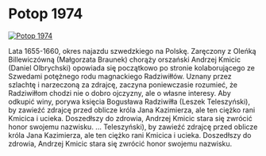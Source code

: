 Potop 1974 
=============
[![Potop 1974 ](http://vidos.pl/images/player.gif)](http://vidos.pl/potop-1974)

 Lata 1655-1660, okres najazdu szwedzkiego na Polskę. Zaręczony z Oleńką Billewiczówną (Małgorzata Braunek) chorąży orszański Andrzej Kmicic (Daniel Olbrychski) opowiada się początkowo po stronie kolaborującego ze Szwedami potężnego rodu magnackiego Radziwiłłów. Uznany przez szlachtę i narzeczoną za zdrajcę, zaczyna poniewczasie rozumieć, że Radziwiłłom chodzi nie o dobro ojczyzny, ale o własne interesy. Aby odkupić winy, porywa księcia Bogusława Radziwiłła (Leszek Teleszyński), by zawieźć zdrajcę przed oblicze króla Jana Kazimierza, ale ten ciężko rani Kmicica i ucieka. Doszedłszy do zdrowia, Andrzej Kmicic stara się zwrócić honor swojemu nazwisku.   ... Teleszyński), by zawieźć zdrajcę przed oblicze króla Jana Kazimierza, ale ten ciężko rani Kmicica i ucieka. Doszedłszy do zdrowia, Andrzej Kmicic stara się zwrócić honor swojemu nazwisku.
